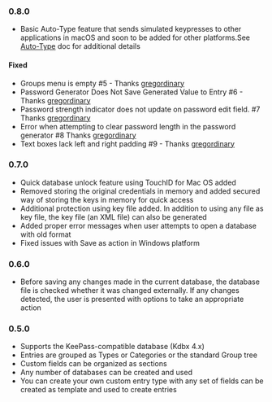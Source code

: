 ### 0.8.0
- Basic Auto-Type feature that sends simulated keypresses to other applications in macOS and soon to be added for other platforms.See [Auto-Type](./docs/AUTO-TYPE.md) doc for additional details
#### Fixed
-  Groups menu is empty #5  - Thanks [gregordinary](https://github.com/gregordinary)
-  Password Generator Does Not Save Generated Value to Entry #6 - Thanks [gregordinary](https://github.com/gregordinary)
-  Password strength indicator does not update on password edit field. #7 Thanks [gregordinary](https://github.com/gregordinary)
-  Error when attempting to clear password length in the password generator #8 Thanks [gregordinary](https://github.com/gregordinary)
-  Text boxes lack left and right padding #9   - Thanks [gregordinary](https://github.com/gregordinary)


### 0.7.0
- Quick database unlock feature using TouchID for Mac OS added 
- Removed storing the original credentials in memory and added secured way of storing the keys in memory for quick access
- Additional protection using key file added. In addition to using any file as key file, the key file (an XML file) can also be generated  
- Added proper error messages when user attempts to open a database with old format
- Fixed issues with Save as action in Windows platform

### 0.6.0
- Before saving any changes made in the current database, the database file is checked whether it was changed externally. If any changes detected, the user is presented with options to take an appropriate action

### 0.5.0

- Supports the KeePass-compatible database (Kdbx 4.x)
- Entries are grouped as Types or Categories or the standard Group tree
- Custom fields can be organized as sections
- Any number of databases can be created and used
- You can create your own custom entry type with any set of fields can be created as template and used to create entries
